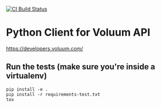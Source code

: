 [![CI Build Status](https://travis-ci.org/ronbeltran/voluum.svg?branch=master)](https://travis-ci.org/ronbeltran/voluum)

# Python Client for Voluum API 

https://developers.voluum.com/

## Run the tests (make sure you're inside a virtualenv)

    pip install -e .
    pip install -r requirements-test.txt
    tox
